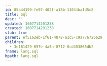 ```yaml
---
id: 85a44199-fe97-402f-a18b-11044ba1d5c8
title: Sql
desc: ''
updated: 1607714201238
created: 1607714201238
stub: true
parent: ef5162eb-1f61-4878-a1c5-c9a776726629
children:
  - 3e161429-657e-4a5a-8712-0cd403865db2
fname: lang.sql
hpath: lang.sql
---
```



